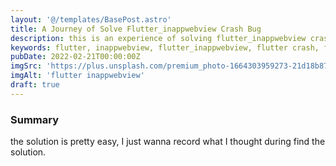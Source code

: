 ```yaml
---
layout: '@/templates/BasePost.astro'
title: A Journey of Solve Flutter_inappwebview Crash Bug
description: this is an experience of solving flutter_inappwebview crash bug
keywords: flutter, inappwebview, flutter_inappwebview, flutter crash, flutter bug
pubDate: 2022-02-21T00:00:00Z
imgSrc: 'https://plus.unsplash.com/premium_photo-1664303959273-21d18b87b88a?w=800&auto=format&fit=crop&q=60&ixlib=rb-4.0.3&ixid=M3wxMjA3fDB8MHxzZWFyY2h8MTN8fGZsdXR0ZXJ8ZW58MHx8MHx8fDA%3D'
imgAlt: 'flutter inappwebview'
draft: true
---
```


### Summary

the solution is pretty easy, I just wanna record what I thought during find the solution.

